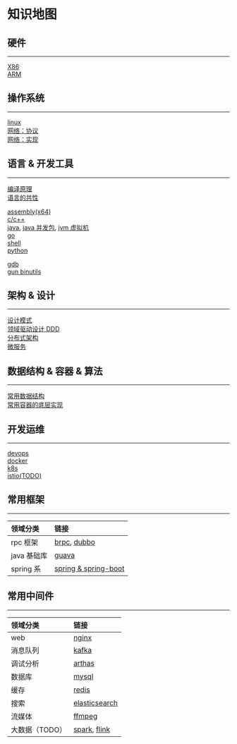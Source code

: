 # 知识地图

## 硬件

---

[X86](doc/hardware/x86.md)  
[ARM](doc/hardware/arm.md)

## 操作系统

---

[linux](doc/os/linux.md)  
[网络：协议](doc/network/protocol.md)  
[网络：实现](doc/network/implement.md)

<!-- [RT-Thread](doc/os/rtthread.md) -->

## 语言 & 开发工具

---

[编译原理](doc/language/compile.md)  
[语言的共性](doc/language/lang.md)

[assembly(x64)](doc/language/asm.md)  
[c/c++](doc/language/cpp.md)  
[java](doc/language/java.md), [java 并发包](doc/language/java_concurrent.md), [jvm 虚拟机](doc/language/jvm.md)  
[go](doc/language/golang.md)  
[shell](doc/language/shell.md)  
[python](doc/language/python.md)

<!-- [javascript](doc/language/javascript.md) -->

[gdb](doc/devtool/gdb.md)  
[gun binutils](doc/devtool/binutils.md)

## 架构 & 设计

---

[设计模式](doc/design/designmod.md)  
[领域驱动设计 DDD](doc/design/ddd.md)  
[分布式架构](doc/design/distribute.md)  
[微服务](doc/design/microservice.md)

## 数据结构 & 容器 & 算法

---

[常用数据结构](doc/algorithm/data_structure.md)  
[常用容器的底层实现](doc/algorithm/container.md)

## 开发运维

---

[devops](doc/devops/devops.md)  
[docker](doc/devops/docker.md)  
[k8s](doc/devops/k8s.md)  
[istio(TODO)](doc/devops/istio.md)

## 常用框架

---

| 领域分类    | 链接                                                           |
| :---------- | :------------------------------------------------------------- |
| rpc 框架    | [brpc](doc/framework/brpc.md), [dubbo](doc/framework/dubbo.md) |
| java 基础库 | [guava](doc/framework/guava.md)                                |
| spring 系   | [spring & spring-boot](doc/framework/springboot.md)            |

## 常用中间件

---

| 领域分类       | 链接                                                               |
| :------------- | :----------------------------------------------------------------- |
| web            | [nginx](doc/middleware/nginx.md)                                   |
| 消息队列       | [kafka](doc/middleware/kafka.md)                                   |
| 调试分析       | [arthas](doc/middleware/arthas.md)                                 |
| 数据库         | [mysql](doc/middleware/mysql.md)                                   |
| 缓存           | [redis](doc/middleware/redis.md)                                   |
| 搜索           | [elasticsearch](doc/middleware/elasticsearch.md)                   |
| 流媒体         | [ffmpeg](doc/middleware/ffmpeg.md)                                 |
| 大数据（TODO） | [spark](doc/middleware/spark.md), [flink](doc/middleware/flink.md) |
